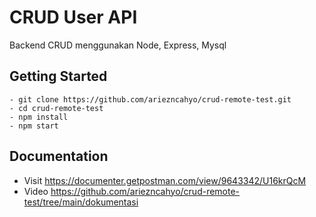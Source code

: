 # CRUD User API
Backend CRUD menggunakan Node, Express, Mysql


## Getting Started
```
- git clone https://github.com/ariezncahyo/crud-remote-test.git
- cd crud-remote-test
- npm install
- npm start
```

## Documentation
* Visit https://documenter.getpostman.com/view/9643342/U16krQcM 
* Video https://github.com/ariezncahyo/crud-remote-test/tree/main/dokumentasi